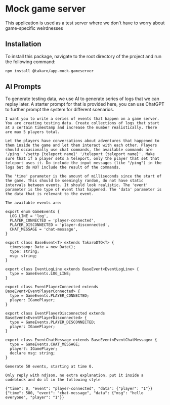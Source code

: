 # Mock game server

This application is used as a test server where we don't have to worry about game-specific weirdnesses

## Installation

To install this package, navigate to the root directory of the project and run the following command:

```bash
npm install @takaro/app-mock-gameserver
```


## AI Prompts

To generate testing data, we use AI to generate series of logs that we can replay later. A starter prompt for that is provided here, you can use ChatGPT to further prompt the system for different scenarios.


```
I want you to write a series of events that happen on a game server. You are creating testing data. Create collections of logs that start at a certain timestamp and increase the number realistically. There are max 5 players total.

Let the players have conversations about adventures that happened to them inside the game and let them interact with each other. Players should occasionally use chat commands, the available commands are '/ping' '/settp {teleport name}' '/teleport {teleport name}'. Make sure that if a player sets a teleport, only the player that set that teleport uses it. Do include the input messages (like "/ping") in the logs but do NOT include the result of the commands.

The 'time' parameter is the amount of milliseconds since the start of the game. This should be seemingly random, do not have static intervals between events. It should look realistic. The 'event' parameter is the type of event that happened. The 'data' parameter is the data that is relevant to the event. 

The available events are:

export enum GameEvents {
  LOG_LINE = 'log',
  PLAYER_CONNECTED = 'player-connected',
  PLAYER_DISCONNECTED = 'player-disconnected',
  CHAT_MESSAGE = 'chat-message',
}

export class BaseEvent<T> extends TakaroDTO<T> {
  timestamp: Date = new Date();
  type: string;
  msg: string;
}

export class EventLogLine extends BaseEvent<EventLogLine> {
  type = GameEvents.LOG_LINE;
}

export class EventPlayerConnected extends BaseEvent<EventPlayerConnected> {
  type = GameEvents.PLAYER_CONNECTED;
  player: IGamePlayer;
}

export class EventPlayerDisconnected extends BaseEvent<EventPlayerDisconnected> {
  type = GameEvents.PLAYER_DISCONNECTED;
  player: IGamePlayer;
}

export class EventChatMessage extends BaseEvent<EventChatMessage> {
  type = GameEvents.CHAT_MESSAGE;
  player?: IGamePlayer;
  declare msg: string;
}

Generate 50 events, starting at time 0.

Only reply with ndjson, no extra explanation, put it inside a codeblock and do it in the following style 

{"time": 0, "event": "player-connected", "data": {"player": "1"}}
{"time": 500, "event": "chat-message", "data": {"msg": "hello everyone", "player": "1"}}
```